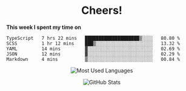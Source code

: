 <h1 align="center">Cheers!</h1>

**This week I spent my time on**
<!--START_SECTION:waka-->

```text
TypeScript   7 hrs 22 mins   ████████████████████▒░░░░   80.80 %
SCSS         1 hr 12 mins    ███▒░░░░░░░░░░░░░░░░░░░░░   13.32 %
YAML         14 mins         ▓░░░░░░░░░░░░░░░░░░░░░░░░   02.69 %
JSON         12 mins         ▓░░░░░░░░░░░░░░░░░░░░░░░░   02.29 %
Markdown     4 mins          ▒░░░░░░░░░░░░░░░░░░░░░░░░   00.84 %
```

<!--END_SECTION:waka-->

<p align="center"><img src="https://github-readme-stats.vercel.app/api/top-langs/?username=thnkrn&layout=compact&hide=html&theme=tokyonight" alt="Most Used Languages" /></p>

<p align="center"><img src="https://github-readme-stats.vercel.app/api?username=thnkrn&show_icons=true&count_private=true&theme=tokyonight" alt="GitHub Stats" /></p>

<!-- <p align="center"><a href="https://wakatime.com"><img src="https://wakatime.com/share/@thnkrn/40092326-d1bd-471b-89da-9a7c63939402.png" /></p>
 -->
